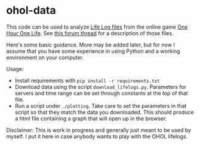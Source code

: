 # ohol-data

This code can be used to analyze [Life Log files](http://onehouronelife.com/publicLifeLogData/) from the online game [One Hour One Life](https://onehouronelife.com/). See [this forum thread](https://onehouronelife.com/forums/viewtopic.php?id=2529) for a description of those files.

Here's some basic guidance. More may be added later, but for now I assume that you have some experience in using Python and a working environment on your computer.

Usage:
- Install requirements with `pip install -r requirements.txt` 
- Download data using the script `download_lifelogs.py`. Parameters for servers and time range can be set through constants at the top of that file.
- Run a script under `./plotting`. Take care to set the parameters in that script so that they match the data you downloaded. This should produce a html file containing a graph that will open up in the browser.

Disclaimer:
This is work in progress and generally just meant to be used by myself. I put it here in case anybody wants to play with the OHOL lifelogs.
